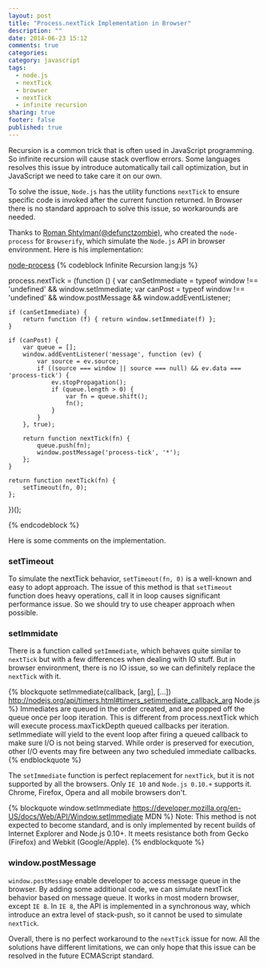 ```yaml
---
layout: post
title: "Process.nextTick Implementation in Browser"
description: ""
date: 2014-06-23 15:12
comments: true
categories: 
category: javascript
tags: 
  - node.js
  - nextTick
  - browser
  - nextTick
  - infinite recursion
sharing: true
footer: false
published: true
---
```


Recursion is a common trick that is often used in JavaScript programming. So infinite recursion will cause stack overflow errors. 
Some languages resolves this issue by introduce automatically tail call optimization, but in JavaScript we need to take care it on our own.

To solve the issue, `Node.js` has the utility functions `nextTick` to ensure specific code is invoked after the current function returned. 
In Browser there is no standard approach to solve this issue, so workarounds are needed.

Thanks to [Roman Shtylman(@defunctzombie)](https://github.com/defunctzombie), who created the `node-process` for `Browserify`, which simulate the `Node.js` API in browser environment.
Here is his implementation:

[node-process](https://github.com/defunctzombie/node-process/blob/master/browser.js)
{% codeblock Infinite Recursion lang:js %}

process.nextTick = (function () {
    var canSetImmediate = typeof window !== 'undefined'
    && window.setImmediate;
    var canPost = typeof window !== 'undefined'
    && window.postMessage && window.addEventListener;
 
    if (canSetImmediate) {
        return function (f) { return window.setImmediate(f) };
    }
 
    if (canPost) {
        var queue = [];
        window.addEventListener('message', function (ev) {
            var source = ev.source;
            if ((source === window || source === null) && ev.data === 'process-tick') {
                ev.stopPropagation();
                if (queue.length > 0) {
                    var fn = queue.shift();
                    fn();
                }
            }
        }, true);
 
        return function nextTick(fn) {
            queue.push(fn);
            window.postMessage('process-tick', '*');
        };
    }
 
    return function nextTick(fn) {
        setTimeout(fn, 0);
    };
})();

{% endcodeblock %}

Here is some comments on the implementation.

### setTimeout

To simulate the nextTick behavior, `setTimeout(fn, 0)` is a well-known and easy to adopt approach. The issue of this method is that `setTimeout` function does heavy operations, call it in loop causes significant performance issue. So we should try to use cheaper approach when possible.

### setImmidate

There is a function called `setImmediate`, which behaves quite similar to `nextTick` but with a few differences when dealing with IO stuff. But in browser environment, there is no IO issue, so we can definitely replace the `nextTick` with it.   

{% blockquote setImmediate(callback, [arg], [...]) http://nodejs.org/api/timers.html#timers_setimmediate_callback_arg Node.js %}
Immediates are queued in the order created, and are popped off the queue once per loop iteration. This is different from process.nextTick which will execute process.maxTickDepth queued callbacks per iteration. setImmediate will yield to the event loop after firing a queued callback to make sure I/O is not being starved. While order is preserved for execution, other I/O events may fire between any two scheduled immediate callbacks.
{% endblockquote %}

The `setImmediate` function is perfect replacement for `nextTick`, but it is not supported by all the browsers. Only `IE 10` and `Node.js 0.10.+` supports it. Chrome, Firefox, Opera and all mobile browsers don't.

{% blockquote window.setImmediate https://developer.mozilla.org/en-US/docs/Web/API/Window.setImmediate MDN %}
Note: This method is not expected to become standard, and is only implemented by recent builds of Internet Explorer and Node.js 0.10+. It meets resistance both from Gecko (Firefox) and Webkit (Google/Apple).
{% endblockquote %}

### window.postMessage
`window.postMessage` enable developer to access message queue in the browser. By adding some additional code, we can simulate nextTick behavior based on message queue. It works in most modern browser, except `IE 8`. In `IE 8`, the API is implemented in a  synchronous way, which introduce an extra level of stack-push, so it cannot be used to simulate `nextTick`.

Overall, there is no perfect workaround to the `nextTick` issue for now. All the solutions have different limitations, we can only hope that this issue can be resolved in the future ECMAScript standard. 